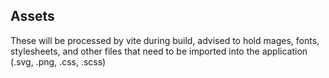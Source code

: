 ## Assets

These will be processed by vite during build, advised to hold mages, fonts, stylesheets, and other files that need to be imported into the application (.svg, .png, .css, .scss)
